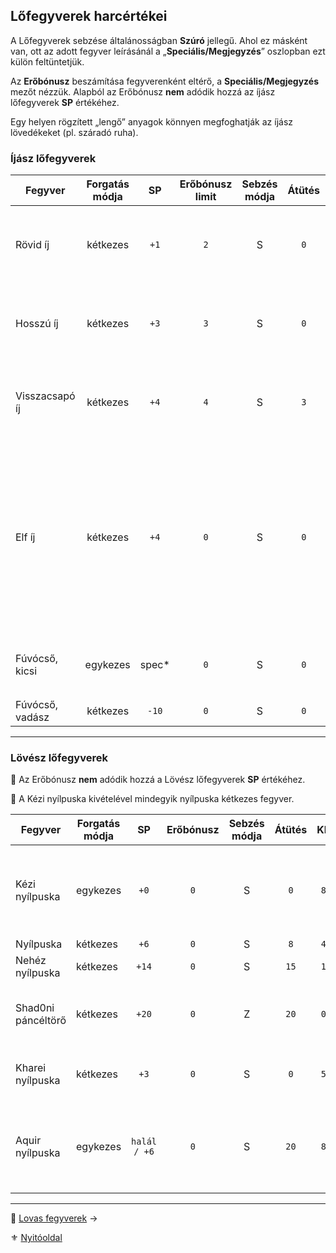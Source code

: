 ## Lőfegyverek harcértékei

A Lőfegyverek sebzése általánosságban **Szúró** jellegű. Ahol ez másként van, ott az adott fegyver leírásánál a „**Speciális/Megjegyzés**” oszlopban ezt külön feltüntetjük.

Az **Erőbónusz** beszámítása fegyverenként eltérő, a **Speciális/Megjegyzés** mezőt nézzük. Alapból az Erőbónusz **nem** adódik hozzá az íjász lőfegyverek **SP** értékéhez.

Egy helyen rögzített „lengő” anyagok könnyen megfoghatják az íjász lövedékeket (pl. száradó ruha).

### Íjász lőfegyverek

<!-- tag: md_table_tavfegyver_start -->

| Fegyver         | Forgatás módja |   SP   | Erőbónusz limit | Sebzés módja | Átütés |  KÉ  |  CÉ  | Osztó | Hatótáv | Sebesség | Kategória | Speciális / Megjegyzés                                                                                                                           |
| --------------- | :------------: | :----: | :-------------: | :----------: | :----: | :--: | :--: | :---: | ------: | :------: | --------- | ------------------------------------------------------------------------------------------------------------------------------------------------ |
| Rövid íj        |    kétkezes    |  `+1`  |       `2`       |      S       |  `0`   | `10` | `10` |  `3`  |   `60m` |   `6`    | lőfegyver | Az Erőbónusz csak akkor számít ha az íj erre az Erő értékre lett tervezve!                                                                       |
| Hosszú íj       |    kétkezes    |  `+3`  |       `3`       |      S       |  `0`   | `6`  | `12` |  `3`  |  `120m` |   `8`    | lőfegyver | Az Erőbónusz csak akkor számít ha az íj erre az Erő értékre lett tervezve!                                                                       |
| Visszacsapó íj  |    kétkezes    |  `+4`  |       `4`       |      S       |  `3`   | `6`  | `10` |  `3`  |  `160m` |   `8`    | lőfegyver | Az Erőbónusz csak akkor számít ha az íj erre az Erő értékre lett tervezve!                                                                       |
| Elf íj          |    kétkezes    |  `+4`  |       `0`       |      S       |  `0`   | `8`  | `13` |  `4`  |  `120m` |   `7`    | lőfegyver | Csak a készítője (és egyben birtokosa) kezében érvényes értékek, egyébként hagyományos íjként működik, aminek Osztója: `3`.<br />Erőbónusz nincs |
| Fúvócső, kicsi  |    egykezes    | spec\* |       `0`       |      S       |  `0`   | `10` | `8`  |  `1`  |   `16m` |   `9`    | lőfegyver | `k20` dobásnál: `20`-as dobás: `1 ÉP`, különben `0 ÉP`                                                                                           |
| Fúvócső, vadász |    kétkezes    | `-10`  |       `0`       |      S       |  `0`   | `5`  | `10` |  `1`  |   `30m` |   `10`   | lőfegyver |                                                                                                                                                  |

<!-- tag: md_table_tavfegyver_end -->

---
### Lövész lőfegyverek

🔆 Az Erőbónusz **nem** adódik hozzá a Lövész lőfegyverek **SP** értékéhez.
 
🔆 A Kézi nyílpuska kivételével mindegyik nyílpuska kétkezes fegyver.

<!-- tag: md_table_tavfegyver_start -->

| Fegyver            | Forgatás módja |      SP      | Erőbónusz | Sebzés módja | Átütés | KÉ  |  CÉ  | Osztó | Hatótáv | Sebesség | Speciális / Megjegyzés                                       |
| ------------------ | -------------- | :----------: | :-------: | :----------: | :----: | :-: | :--: | :---: | :-----: | :------: | ------------------------------------------------------------ |
| Kézi nyílpuska     | egykezes       |     `+0`     |    `0`    |      S       |  `0`   | `8` | `10` |  `3`  |  `20m`  |   `10`   | A kézi nyílpuska kevésbé pontos fegyver kis mérete miatt.    |
| Nyílpuska          | kétkezes       |     `+6`     |    `0`    |      S       |  `8`   | `4` | `16` |  `4`  |  `50m`  |   `13`   |                                                              |
| Nehéz nyílpuska    | kétkezes       |    `+14`     |    `0`    |      S       |  `15`  | `1` | `16` |  `4`  |  `80m`  |   `16`   |                                                              |
| Shad0ni páncéltörő | kétkezes       |    `+20`     |    `0`    |      Z       |  `20`  | `0` | `0`  |  `4`  | `120m`  |    -     | Újratöltés: 1 emberrel: `3` kör, 2 emberrel: `1` kör         |
| Kharei nyílpuska   | kétkezes       |     `+3`     |    `0`    |      S       |  `0`   | `5` | `14` |  `4`  |  `50m`  |   `6`    | Míg ki nem fogy a tár. Újratöltés: `1` kör                   |
| Aquir nyílpuska    | egykezes       | `halál / +6` |    `0`    |      S       |  `20`  | `8` | `16` |  `4`  |  `50m`  |   `7`    | Halálos hatása és Átütés értéke csak aquir kézben érvényesül |

<!-- tag: md_table_tavfegyver_end -->

---

🔗 [Lovas fegyverek](068_009_lovas_fegyverek.md) →

⚜️ [Nyitóoldal](start.md#6-harcrendszer-%EF%B8%8F)
